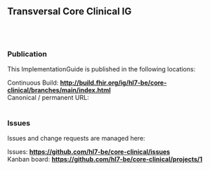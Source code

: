 Transversal Core Clinical IG
---
<br> </br>
###
### Publication
This ImplementationGuide is published in the following locations:

Continuous Build: __http://build.fhir.org/ig/hl7-be/core-clinical/branches/main/index.html__  
Canonical / permanent URL: 
<br> </br>

### Issues
Issues and change requests are managed here:  

Issues:  __https://github.com/hl7-be/core-clinical/issues__  
Kanban board:  __https://github.com/hl7-be/core-clinical/projects/1__  


